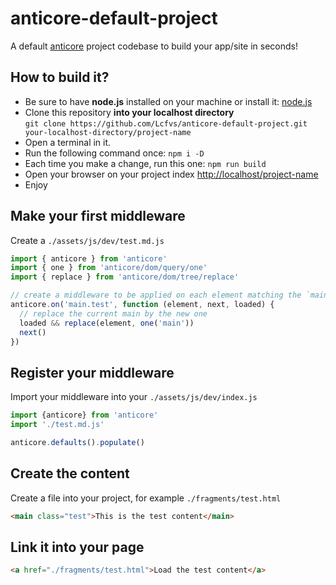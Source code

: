 # anticore-default-project

A default [anticore](https://github.com/Lcfvs/anticore) project codebase to build your app/site in seconds!

## How to build it?

* Be sure to have **node.js** installed on your machine or install it: [node.js](https://nodejs.org/en/download/)
* Clone this repository **into your localhost directory** <br />
`git clone https://github.com/Lcfvs/anticore-default-project.git your-localhost-directory/project-name`
* Open a terminal in it.
* Run the following command once: `npm i -D`
* Each time you make a change, run this one: `npm run build`
* Open your browser on your project index [http://localhost/project-name](http://localhost/project-name)
* Enjoy

## Make your first middleware

Create a `./assets/js/dev/test.md.js`

```js
import { anticore } from 'anticore'
import { one } from 'anticore/dom/query/one'
import { replace } from 'anticore/dom/tree/replace'

// create a middleware to be applied on each element matching the `main.test` selector
anticore.on('main.test', function (element, next, loaded) {
  // replace the current main by the new one
  loaded && replace(element, one('main'))
  next() 
})
```

## Register your middleware

Import your middleware into your `./assets/js/dev/index.js`

```js
import {anticore} from 'anticore'
import './test.md.js'

anticore.defaults().populate()
```

## Create the content

Create a file into your project, for example `./fragments/test.html`

```html
<main class="test">This is the test content</main>
```

## Link it into your page

```html
<a href="./fragments/test.html">Load the test content</a>
```
